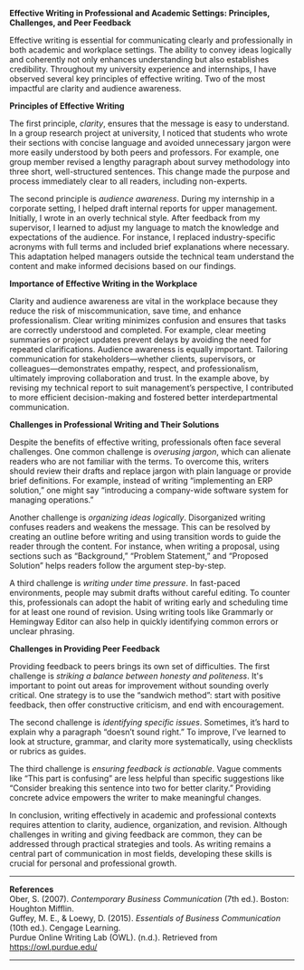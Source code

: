 **Effective Writing in Professional and Academic Settings: Principles, Challenges, and Peer Feedback**

Effective writing is essential for communicating clearly and professionally in both academic and workplace settings. The ability to convey ideas logically and coherently not only enhances understanding but also establishes credibility. Throughout my university experience and internships, I have observed several key principles of effective writing. Two of the most impactful are clarity and audience awareness.

**Principles of Effective Writing**

The first principle, _clarity_, ensures that the message is easy to understand. In a group research project at university, I noticed that students who wrote their sections with concise language and avoided unnecessary jargon were more easily understood by both peers and professors. For example, one group member revised a lengthy paragraph about survey methodology into three short, well-structured sentences. This change made the purpose and process immediately clear to all readers, including non-experts.

The second principle is _audience awareness_. During my internship in a corporate setting, I helped draft internal reports for upper management. Initially, I wrote in an overly technical style. After feedback from my supervisor, I learned to adjust my language to match the knowledge and expectations of the audience. For instance, I replaced industry-specific acronyms with full terms and included brief explanations where necessary. This adaptation helped managers outside the technical team understand the content and make informed decisions based on our findings.

**Importance of Effective Writing in the Workplace**

Clarity and audience awareness are vital in the workplace because they reduce the risk of miscommunication, save time, and enhance professionalism. Clear writing minimizes confusion and ensures that tasks are correctly understood and completed. For example, clear meeting summaries or project updates prevent delays by avoiding the need for repeated clarifications. Audience awareness is equally important. Tailoring communication for stakeholders—whether clients, supervisors, or colleagues—demonstrates empathy, respect, and professionalism, ultimately improving collaboration and trust. In the example above, by revising my technical report to suit management’s perspective, I contributed to more efficient decision-making and fostered better interdepartmental communication.

**Challenges in Professional Writing and Their Solutions**

Despite the benefits of effective writing, professionals often face several challenges. One common challenge is _overusing jargon_, which can alienate readers who are not familiar with the terms. To overcome this, writers should review their drafts and replace jargon with plain language or provide brief definitions. For example, instead of writing “implementing an ERP solution,” one might say “introducing a company-wide software system for managing operations.”

Another challenge is _organizing ideas logically_. Disorganized writing confuses readers and weakens the message. This can be resolved by creating an outline before writing and using transition words to guide the reader through the content. For instance, when writing a proposal, using sections such as “Background,” “Problem Statement,” and “Proposed Solution” helps readers follow the argument step-by-step.

A third challenge is _writing under time pressure_. In fast-paced environments, people may submit drafts without careful editing. To counter this, professionals can adopt the habit of writing early and scheduling time for at least one round of revision. Using writing tools like Grammarly or Hemingway Editor can also help in quickly identifying common errors or unclear phrasing.

**Challenges in Providing Peer Feedback**

Providing feedback to peers brings its own set of difficulties. The first challenge is _striking a balance between honesty and politeness_. It's important to point out areas for improvement without sounding overly critical. One strategy is to use the “sandwich method”: start with positive feedback, then offer constructive criticism, and end with encouragement.

The second challenge is _identifying specific issues_. Sometimes, it’s hard to explain why a paragraph “doesn’t sound right.” To improve, I’ve learned to look at structure, grammar, and clarity more systematically, using checklists or rubrics as guides.

The third challenge is _ensuring feedback is actionable_. Vague comments like “This part is confusing” are less helpful than specific suggestions like “Consider breaking this sentence into two for better clarity.” Providing concrete advice empowers the writer to make meaningful changes.

In conclusion, writing effectively in academic and professional contexts requires attention to clarity, audience, organization, and revision. Although challenges in writing and giving feedback are common, they can be addressed through practical strategies and tools. As writing remains a central part of communication in most fields, developing these skills is crucial for personal and professional growth.

---

**References**  
Ober, S. (2007). _Contemporary Business Communication_ (7th ed.). Boston: Houghton Mifflin.  
Guffey, M. E., & Loewy, D. (2015). _Essentials of Business Communication_ (10th ed.). Cengage Learning.  
Purdue Online Writing Lab (OWL). (n.d.). Retrieved from https://owl.purdue.edu/

---